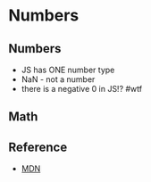 # Numbers



## Numbers
- JS has ONE number type
- NaN - not a number
- there is a negative 0 in JS!? #wtf

## Math

## Reference

- [MDN](https://developer.mozilla.org/en-US/docs/Web/JavaScript/Reference/Global_Objects/Number)